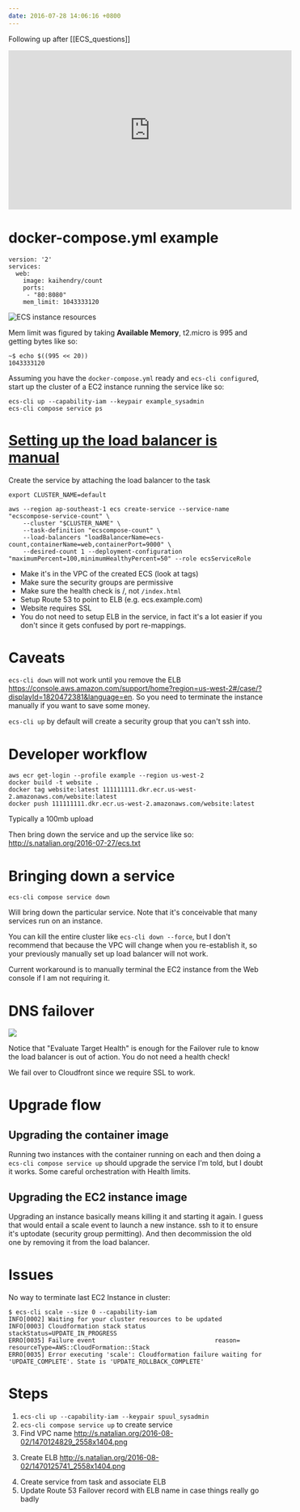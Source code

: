 ```yaml
---
date: 2016-07-28 14:06:16 +0800
---
```


Following up after [[ECS_questions]]

<iframe width="560" height="315" src="https://www.youtube.com/embed/onTnyvrHggo" frameborder="0" allowfullscreen></iframe>

# docker-compose.yml example

	version: '2'
	services:
	  web:
		image: kaihendry/count
		ports:
		 - "80:8080"
		mem_limit: 1043333120

<img src=http://s.natalian.org/2016-07-27/ecs-instance.png alt="ECS instance resources">

Mem limit was figured by taking **Available Memory**, t2.micro is 995 and getting bytes like so:

	~$ echo $((995 << 20))
	1043333120

Assuming you have the `docker-compose.yml` ready and `ecs-cli configure`d,
start up the cluster of a EC2 instance running the service like so:

	ecs-cli up --capability-iam --keypair example_sysadmin
	ecs-cli compose service ps

# [Setting up the load balancer is manual](https://github.com/aws/amazon-ecs-cli/issues/1#issuecomment-235465247)

Create the service by attaching the load balancer to the task

	export CLUSTER_NAME=default

	aws --region ap-southeast-1 ecs create-service --service-name "ecscompose-service-count" \
		--cluster "$CLUSTER_NAME" \
		--task-definition "ecscompose-count" \
		--load-balancers "loadBalancerName=ecs-count,containerName=web,containerPort=9000" \
		--desired-count 1 --deployment-configuration "maximumPercent=100,minimumHealthyPercent=50" --role ecsServiceRole

* Make it's in the VPC of the created ECS (look at tags)
* Make sure the security groups are permissive
* Make sure the health check is /, not `/index.html`
* Setup Route 53 to point to ELB (e.g. ecs.example.com)
* Website requires SSL
* You do not need to setup ELB in the service, in fact it's a lot easier if you don't since it gets confused by port re-mappings.

# Caveats

`ecs-cli down` will not work until you remove the ELB
<https://console.aws.amazon.com/support/home?region=us-west-2#/case/?displayId=1820472381&language=en>.
So you need to terminate the instance manually if you want to save some money.

`ecs-cli up` by default will create a security group that you can't ssh into.

# Developer workflow

	aws ecr get-login --profile example --region us-west-2
	docker build -t website .
	docker tag website:latest 111111111.dkr.ecr.us-west-2.amazonaws.com/website:latest
	docker push 111111111.dkr.ecr.us-west-2.amazonaws.com/website:latest

Typically a 100mb upload

Then bring down the service and up the service like so: <http://s.natalian.org/2016-07-27/ecs.txt>

# Bringing down a service

	ecs-cli compose service down

Will bring down the particular service. Note that it's conceivable that many
services run on an instance.

You can kill the entire cluster like `ecs-cli down --force`, but I don't
recommend that because the VPC will change when you re-establish it, so your
previously manually set up load balancer will not work.

Current workaround is to manually terminal the EC2 instance from the Web console if I am not requiring it.

# DNS failover

<img src=http://s.natalian.org/2016-07-28/1469675711_2558x701.png>

Notice that "Evaluate Target Health" is enough for the Failover rule to know
the load balancer is out of action. You do not need a health check!

We fail over to Cloudfront since we require SSL to work.

# Upgrade flow

## Upgrading the container image

Running two instances with the container running on each and then doing a
`ecs-cli compose service up` should upgrade the service I'm told, but I doubt
it works. Some careful orchestration with Health limits.

## Upgrading the EC2 instance image

Upgrading an instance basically means killing it and starting it again. I guess
that would entail a scale event to launch a new instance. ssh to it to ensure
it's uptodate (security group permitting). And then decommission the old one by
removing it from the load balancer.

# Issues

No way to terminate last EC2 Instance in cluster:

	$ ecs-cli scale --size 0 --capability-iam
	INFO[0002] Waiting for your cluster resources to be updated
	INFO[0003] Cloudformation stack status                   stackStatus=UPDATE_IN_PROGRESS
	ERRO[0035] Failure event                                 reason= resourceType=AWS::CloudFormation::Stack
	ERRO[0035] Error executing 'scale': Cloudformation failure waiting for 'UPDATE_COMPLETE'. State is 'UPDATE_ROLLBACK_COMPLETE'


# Steps

1. `ecs-cli up --capability-iam --keypair spuul_sysadmin`
2. `ecs-cli compose service up` to create service
2. Find VPC name <http://s.natalian.org/2016-08-02/1470124829_2558x1404.png>
>
3. Create ELB <http://s.natalian.org/2016-08-02/1470125741_2558x1404.png>
>
4. Create service from task and associate ELB
5. Update Route 53 Failover record with ELB name in case things really go badly
